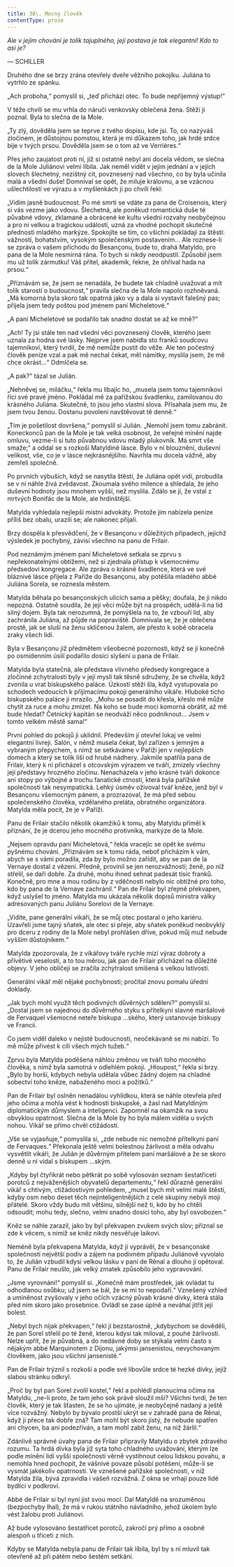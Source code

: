 ```yaml
---
title: 38\. Mocný člověk
contentType: prose
---
```


_Ale v jejím chování je tolik tajuplného, její postava je tak elegantní! Kdo to asi je?_

— SCHILLER

Druhého dne se brzy zrána otevřely dveře věžního pokojíku. Juliána to vytrhlo ze spánku.

„Ach proboha,“ pomyslil si, „teď přichází otec. To bude nepříjemný výstup!“

V téže chvíli se mu vrhla do náručí venkovsky oblečená žena. Stěží ji poznal. Byla to slečna de la Mole.

„Ty zlý, dověděla jsem se teprve z tvého dopisu, kde jsi. To, co nazýváš zločinem, je důstojnou pomstou, která je mi důkazem toho, jak hrdé srdce bije v tvých prsou. Dověděla jsem se o tom až ve Verrières.“

Přes jeho zaujatost proti ní, jíž si ostatně nebyl ani docela vědom, se slečna de la Mole Juliánovi velmi líbila. Jak neměl vidět v jejím jednání a v jejích slovech šlechetný, nezištný cit, povznesený nad všechno, co by byla učinila malá a všední duše! Domníval se opět, že miluje královnu, a se vzácnou ušlechtilostí ve výrazu a v myšlenkách jí po chvíli řekl:

„Vidím jasně budoucnost. Po mé smrti se vdáte za pana de Croisenois, který si vás vezme jako vdovu. Šlechetná, ale poněkud romantická duše té půvabné vdovy, zklamané a obrácené ke kultu všední rozvahy neobyčejnou a pro ni velkou a tragickou událostí, uzná za vhodné pochopit skutečné přednosti mladého markýze. Spokojíte se tím, co všichni pokládají za štěstí: vážností, bohatstvím, vysokým společenským postavením… Ale roznese-li se zpráva o vašem příchodu do Besançonu, bude to, drahá Matyldo, pro pana de la Mole nesmírná rána. To bych si nikdy neodpustil. Způsobil jsem mu už tolik zármutku! Váš přítel, akademik, řekne, že ohříval hada na prsou.“

„Přiznávám se, že jsem se nenadála, že budete tak chladně uvažovat a mít tolik starostí o budoucnost,“ pravila slečna de la Mole napolo rozhněvaná. „Má komorná byla skoro tak opatrná jako vy a dala si vystavit falešný pas; přijela jsem tedy poštou pod jménem paní Micheletové.“

„A paní Micheletové se podařilo tak snadno dostat se až ke mně?“

„Ach! Ty jsi stále ten nad všední věci povznesený člověk, kterého jsem uznala za hodna své lásky. Nejprve jsem nabídla sto franků soudcovu tajemníkovi, který tvrdil, že mě nemůže pustit do věže. Ale ten počestný člověk peníze vzal a pak mě nechal čekat, měl námitky, myslila jsem, že mě chce okrást…“ Odmlčela se.

„A pak?“ tázal se Julián.

„Nehněvej se, miláčku,“ řekla mu líbajíc ho, „musela jsem tomu tajemníkovi říci své pravé jméno. Pokládal mě za pařížskou švadlenku, zamilovanou do krásného Juliána. Skutečně, to jsou jeho vlastní slova. Přísahala jsem mu, že jsem tvou ženou. Dostanu povolení navštěvovat tě denně.“

„Tím je pošetilost dovršena,“ pomyslil si Julián. „Nemohl jsem tomu zabránit. Koneckonců pan de la Mole je tak velká osobnost, že veřejné mínění najde omluvu, vezme-li si tuto půvabnou vdovu mladý plukovník. Má smrt vše smaže;“ a oddal se s rozkoší Matyldině lásce. Bylo v ní blouznění, duševní velikost, vše, co je v lásce nejkrásnějšího. Navrhla mu docela vážně, aby zemřeli společně.

Po prvních výbuších, když se nasytila štěstí, že Juliána opět vidí, probudila se v ní náhle živá zvědavost. Zkoumala svého milence a shledala, že jeho duševní hodnoty jsou mnohem vyšší, než myslila. Zdálo se jí, že vstal z mrtvých Bonifác de la Mole, ale hrdinštější.

Matylda vyhledala nejlepší místní advokáty. Protože jim nabízela peníze příliš bez obalu, urazili se; ale nakonec přijali.

Brzy dospěla k přesvědčení, že v Besançonu v důležitých případech, jejichž výsledek je pochybný, závisí všechno na panu de Frilair.

Pod neznámým jménem paní Micheletové setkala se zprvu s nepřekonatelnými obtížemi, než si zjednala přístup k všemocnému předsedovi kongregace. Ale zpráva o krásné švadlence, která ve své bláznivé lásce přijela z Paříže do Besançonu, aby potěšila mladého abbé Juliána Sorela, se roznesla městem.

Matylda běhala po besançonských ulicích sama a pěšky; doufala, že ji nikdo nepozná. Ostatně soudila, že její věci může být na prospěch, udělá-li na lid silný dojem. Byla tak nerozumná, že pomýšlela na to, že vzbouří lid, aby zachránila Juliána, až půjde na popraviště. Domnívala se, že je oblečena prostě, jak se sluší na ženu sklíčenou žalem, ale přesto k sobě obracela zraky všech lidí.

Byla v Besançonu již předmětem všeobecné pozornosti, když se jí konečně po osmidenním úsilí podařilo dosíci slyšení u pana de Frilair.

Matylda byla statečná, ale představa vlivného předsedy kongregace a zločinné zchytralosti byly v její mysli tak těsně sdruženy, že se chvěla, když zvonila u vrat biskupského paláce. Úzkostí stěží šla, když vystupovala po schodech vedoucích k přijímacímu pokoji generálního vikáře. Hluboké ticho biskupského paláce ji mrazilo. „Mohu se posadit do křesla, křeslo mě může chytit za ruce a mohu zmizet. Na koho se bude moci komorná obrátit, až mě bude hledat? Četnický kapitán se neodváží něco podniknout… Jsem v tomto velkém městě sama!“

První pohled do pokojů ji uklidnil. Především jí otevřel lokaj ve velmi elegantní livreji. Salón, v němž musela čekat, byl zařízen s jemným a vybraným přepychem, s nímž se setkáváme v Paříži jen v nejlepších domech a který se tolik liší od hrubé nádhery. Jakmile spatřila pana de Frilair, který k ní přicházel s otcovským výrazem ve tváři, zmizely všechny její představy hrozného zločinu. Nenacházela v jeho krásné tváři dokonce ani stopy po výbojné a trochu fanatické ctnosti, která byla pařížské společnosti tak nesympatická. Lehký úsměv oživoval tvář kněze, jenž byl v Besançonu všemocným pánem, a prozrazoval, že má před sebou společenského člověka, vzdělaného preláta, obratného organizátora. Matylda měla pocit, že je v Paříži.

Panu de Frilair stačilo několik okamžiků k tomu, aby Matyldu přiměl k přiznání, že je dcerou jeho mocného protivníka, markýze de la Mole.

„Nejsem opravdu paní Micheletová,“ řekla vracejíc se opět ke svému pyšnému chování. „Přiznávám se k tomu ráda, neboť přicházím k vám, abych se s vámi poradila, zda by bylo možno zařídit, aby se pan de la Vernaye dostal z vězení. Předně, provinil se jen nerozvážností; ženě, po níž střelil, se daří dobře. Za druhé, mohu ihned sehnat padesát tisíc franků. Konečně, pro mne a mou rodinu by z vděčnosti nebylo nic obtížné pro toho, kdo by pana de la Vernaye zachránil.“ Pan de Frilair byl zřejmě překvapen, když uslyšel to jméno. Matylda mu ukázala několik dopisů ministra války adresovaných panu Juliánu Sorelovi de la Vernaye.

„Vidíte, pane generální vikáři, že se můj otec postaral o jeho kariéru. Uzavřeli jsme tajný sňatek, ale otec si přeje, aby sňatek poněkud neobvyklý pro dceru z rodiny de la Mole nebyl prohlášen dříve, pokud můj muž nebude vyšším důstojníkem.“

Matylda zpozorovala, že z vikářovy tváře rychle mizí výraz dobroty a přívětivé veselosti, a to tou měrou, jak pan de Frilair přicházel na důležité objevy. V jeho obličeji se zračila zchytralost smíšená s velkou lstivostí.

Generální vikář měl nějaké pochybnosti; pročítal znovu pomalu úřední doklady.

„Jak bych mohl využít těch podivných důvěrných sdělení?“ pomyslil si. „Dostal jsem se najednou do důvěrného styku s přítelkyní slavné maršálové de Fervaquel všemocné neteře biskupa …ského, který ustanovuje biskupy ve Francii.

Co jsem viděl daleko v nejisté budoucnosti, neočekávaně se mi nabízí. To mě může přivést k cíli všech mých tužeb.“

Zprvu byla Matylda poděšena náhlou změnou ve tváři toho mocného člověka, s nímž byla samotná v odlehlém pokoji. „Hloupost,“ řekla si brzy. „Bylo by horší, kdybych nebyla udělala vůbec žádný dojem na chladné sobectví toho kněze, nabaženého moci a požitků.“

Pan de Frilair byl oslněn nenadálou vyhlídkou, která se náhle otevřela před jeho očima a mohla vést k hodnosti biskupské, a žasl nad Matyldiným diplomatickým důmyslem a inteligencí. Zapomněl na okamžik na svou obvyklou opatrnost. Slečna de la Mole by ho byla málem viděla u svých nohou. Vikář se přímo chvěl ctižádostí.

„Vše se vyjasňuje,“ pomyslila si, „zde nebude nic nemožné přítelkyni paní de Fervaques.“ Překonala ještě velmi bolestnou žárlivost a měla odvahu vysvětlit vikáři, že Julián je důvěrným přítelem paní maršálové a že se skoro denně u ní vídal s biskupem …ským.

„Kdyby byl čtyřikrát nebo pětkrát po sobě vylosován seznam šestatřiceti porotců z nejváženějších obyvatelů departementu,“ řekl důrazně generální vikář s chtivým, ctižádostivým pohledem, „musel bych mít velmi malé štěstí, kdyby osm nebo deset těch nejinteligentnějších z celé skupiny nebyli moji přátelé. Skoro vždy budu mít většinu, silnější než ti, kdo by ho chtěli odsoudit; mohu tedy, slečno, velmi snadno dosíci toho, aby byl osvobozen.“

Kněz se náhle zarazil, jako by byl překvapen zvukem svých slov; přiznal se zde k věcem, s nimiž se kněz nikdy nesvěřuje laikovi.

Neméně byla překvapena Matylda, když jí vyprávěl, že v besançonské společnosti největší podiv a zájem na podivném případu Juliánově vyvolalo to, že Julián vzbudil kdysi velkou lásku v paní de Rênal a dlouho ji opětoval. Panu de Frilair neušlo, jak velký zmatek způsobilo jeho vypravování.

„Jsme vyrovnáni!“ pomyslil si. „Konečně mám prostředek, jak ovládat tu odhodlanou osůbku; už jsem se bál, že se mi to nepodaří.“ Vznešený vzhled a umíněnost zvyšovaly v jeho očích vzácný půvab krásné dívky, která stála před ním skoro jako prosebnice. Ovládl se zase úplně a neváhal jitřit její bolest.

„Nebyl bych nijak překvapen,“ řekl jí bezstarostně, „kdybychom se dověděli, že pan Sorel střelil po té ženě, kterou kdysi tak miloval, z pouhé žárlivosti. Nelze upřít, že je půvabná, a do nedávné doby se stýkala velmi často s nějakým abbé Marquinotem z Dijonu, jakýmsi jansenistou, nevychovaným člověkem, jako jsou všichni jansenisté.“

Pan de Frilair trýznil s rozkoší a podle své libovůle srdce té hezké dívky, jejíž slabou stránku odkryl.

„Proč by byl pan Sorel zvolil kostel,“ řekl a pohlédl planoucíma očima na Matyldu, „ne-li proto, že tam jeho sok právě sloužil mši? Všichni tvrdí, že ten člověk, který je tak šťasten, že se ho ujímáte, je neobyčejně nadaný a ještě více rozvážný. Nebylo by bývalo prostší ukrýt se v zahradě pana de Rênal, když ji přece tak dobře zná? Tam mohl být skoro jistý, že nebude spatřen ani chycen, ba ani podezříván, a tam mohl zabít ženu, na niž žárlil.“

Zdánlivě správné úvahy pana de Frilair připravily Matyldu o zbytek zdravého rozumu. Ta hrdá dívka byla již syta toho chladného uvažování, kterým lze podle mínění lidí vyšší společnosti věrně vystihnout celou lidskou povahu, a nemohla hned pochopit, že vášnivé povaze působí potěšení, může-li se vysmát jakékoliv opatrnosti. Ve vznešené pařížské společnosti, v níž Matylda žila, bývá zpravidla i vášeň rozvážná. Z okna se vrhají pouze lidé bydlící v podkroví.

Abbé de Frilair si byl nyní jist svou mocí. Dal Matyldě na srozuměnou (bezpochyby lhal), že má v rukou státního návladního, jehož úkolem bylo vést žalobu proti Juliánovi.

Až bude vylosováno šestatřicet porotců, zakročí prý přímo a osobně alespoň u třiceti z nich.

Kdyby se Matylda nebyla panu de Frilair tak líbila, byl by s ní mluvil tak otevřeně až při pátém nebo šestém setkání.
